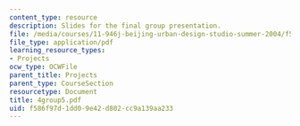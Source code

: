 ```yaml
---
content_type: resource
description: Slides for the final group presentation.
file: /media/courses/11-946j-beijing-urban-design-studio-summer-2004/f586f97d1dd09e42d802cc9a139aa233_4group5.pdf
file_type: application/pdf
learning_resource_types:
- Projects
ocw_type: OCWFile
parent_title: Projects
parent_type: CourseSection
resourcetype: Document
title: 4group5.pdf
uid: f586f97d-1dd0-9e42-d802-cc9a139aa233
---
```

